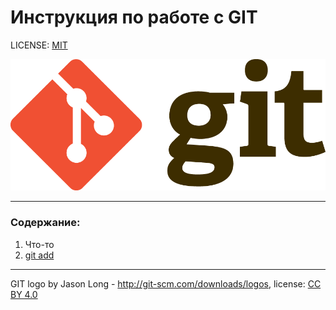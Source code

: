 # Инструкция по работе с GIT

LICENSE: [MIT](license.md)

![git-logo](./assets/Git-Logo.png)

---

### Содержание:
1. Что-то
2. [git add](add.md)

---

GIT logo by Jason Long - http://git-scm.com/downloads/logos, license: [CC BY 4.0](https://creativecommons.org/licenses/by/4.0/)